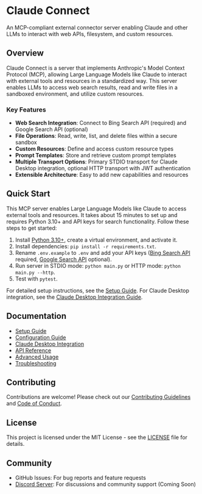 # Claude Connect

An MCP-compliant external connector server enabling Claude and other LLMs to interact with web APIs, filesystem, and custom resources.

## Overview

Claude Connect is a server that implements Anthropic's Model Context Protocol (MCP), allowing Large Language Models like Claude to interact with external tools and resources in a standardized way. This server enables LLMs to access web search results, read and write files in a sandboxed environment, and utilize custom resources.

### Key Features

- **Web Search Integration**: Connect to Bing Search API (required) and Google Search API (optional)
- **File Operations**: Read, write, list, and delete files within a secure sandbox
- **Custom Resources**: Define and access custom resource types
- **Prompt Templates**: Store and retrieve custom prompt templates
- **Multiple Transport Options**: Primary STDIO transport for Claude Desktop integration, optional HTTP transport with JWT authentication
- **Extensible Architecture**: Easy to add new capabilities and resources

## Quick Start

This MCP server enables Large Language Models like Claude to access external tools and resources. It takes about 15 minutes to set up and requires Python 3.10+ and API keys for search functionality. Follow these steps to get started:

1. Install [Python 3.10+](https://www.python.org/downloads/), create a virtual environment, and activate it.
2. Install dependencies: `pip install -r requirements.txt`.
3. Rename `.env.example` to `.env` and add your API keys ([Bing Search API](https://portal.azure.com/#create/microsoft.bingsearch) required, [Google Search API](https://console.cloud.google.com/apis/library/customsearch.googleapis.com) optional).
4. Run server in STDIO mode: `python main.py` or HTTP mode: `python main.py --http`.
5. Test with `pytest`.

For detailed setup instructions, see the [Setup Guide](docs/SETUP.md). For Claude Desktop integration, see the [Claude Desktop Integration Guide](docs/CLAUDE_DESKTOP.md).

## Documentation

- [Setup Guide](docs/SETUP.md)
- [Configuration Guide](docs/CONFIGURATION.md)
- [Claude Desktop Integration](docs/CLAUDE_DESKTOP.md)
- [API Reference](docs/API_REFERENCE.md)
- [Advanced Usage](docs/ADVANCED_USAGE.md)
- [Troubleshooting](docs/TROUBLESHOOTING.md)

## Contributing

Contributions are welcome! Please check out our [Contributing Guidelines](CONTRIBUTING.md) and [Code of Conduct](CODE_OF_CONDUCT.md).

## License

This project is licensed under the MIT License - see the [LICENSE](LICENSE) file for details.

## Community

- GitHub Issues: For bug reports and feature requests
- [Discord Server](https://discord.gg/mcp-community): For discussions and community support (Coming Soon)
